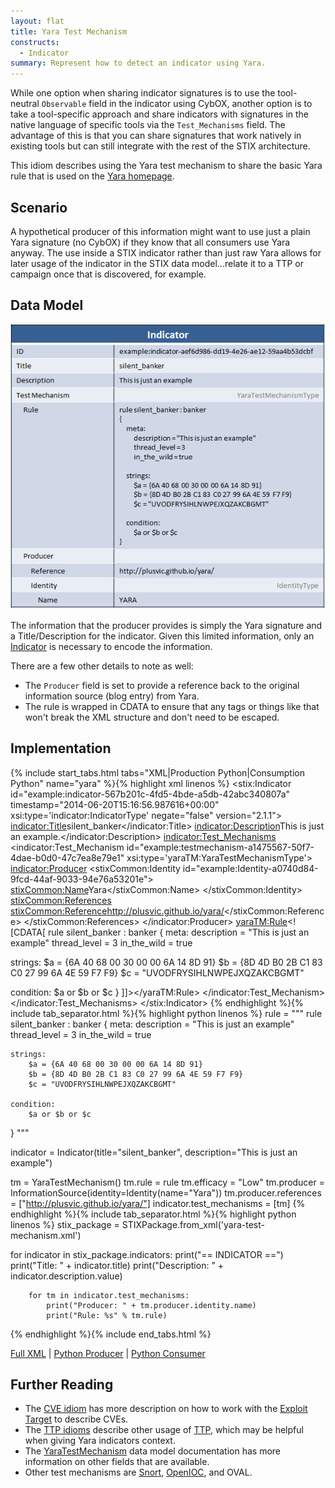 ```yaml
---
layout: flat
title: Yara Test Mechanism
constructs:
  - Indicator
summary: Represent how to detect an indicator using Yara.
---
```


While one option when sharing indicator signatures is to use the tool-neutral `Observable` field in the indicator using CybOX, another option is to take a tool-specific approach and share indicators with signatures in the native language of specific tools via the `Test_Mechanisms` field. The advantage of this is that you can share signatures that work natively in existing tools but can still integrate with the rest of the STIX architecture.

This idiom describes using the Yara test mechanism to share the basic Yara rule that is used on the [Yara homepage](http://plusvic.github.io/yara/).

## Scenario

A hypothetical producer of this information might want to use just a plain Yara signature (no CybOX) if they know that all consumers use Yara anyway. The use inside a STIX indicator rather than just raw Yara allows for later usage of the indicator in the STIX data model...relate it to a TTP or campaign once that is discovered, for example.

## Data Model

<img src="diagram.png" alt="Yara Test Mechanism" class="aside-text" />

The information that the producer provides is simply the Yara signature and a Title/Description for the indicator. Given this limited information, only an [Indicator](/data-model/{{site.current_version}}/indicator/IndicatorType) is necessary to encode the information.

There are a few other details to note as well:

* The `Producer` field is set to provide a reference back to the original information source (blog entry) from Yara.
* The rule is wrapped in CDATA to ensure that any tags or things like that won't break the XML structure and don't need to be escaped.

## Implementation

{% include start_tabs.html tabs="XML|Production Python|Consumption Python" name="yara" %}{% highlight xml linenos %}
<stix:Indicator id="example:indicator-567b201c-4fd5-4bde-a5db-42abc340807a" timestamp="2014-06-20T15:16:56.987616+00:00" xsi:type='indicator:IndicatorType' negate="false" version="2.1.1">
    <indicator:Title>silent_banker</indicator:Title>
    <indicator:Description>This is just an example.</indicator:Description>
    <indicator:Test_Mechanisms>
        <indicator:Test_Mechanism id="example:testmechanism-a1475567-50f7-4dae-b0d0-47c7ea8e79e1" xsi:type='yaraTM:YaraTestMechanismType'>
            <indicator:Producer>
                <stixCommon:Identity id="example:Identity-a0740d84-9fcd-44af-9033-94e76a53201e">
                    <stixCommon:Name>Yara</stixCommon:Name>
                </stixCommon:Identity>
                <stixCommon:References>
                    <stixCommon:Reference>http://plusvic.github.io/yara/</stixCommon:Reference>
                </stixCommon:References>
            </indicator:Producer>
            <yaraTM:Rule><![CDATA[
rule silent_banker : banker
{
meta:
description = "This is just an example"
thread_level = 3
in_the_wild = true

strings:
$a = {6A 40 68 00 30 00 00 6A 14 8D 91}
$b = {8D 4D B0 2B C1 83 C0 27 99 6A 4E 59 F7 F9}
$c = "UVODFRYSIHLNWPEJXQZAKCBGMT"

condition:
$a or $b or $c
}
]]></yaraTM:Rule>
        </indicator:Test_Mechanism>
    </indicator:Test_Mechanisms>
</stix:Indicator>
{% endhighlight %}{% include tab_separator.html %}{% highlight python linenos %}
rule = """
rule silent_banker : banker
{
    meta:
        description = "This is just an example"
        thread_level = 3
        in_the_wild = true

    strings:
        $a = {6A 40 68 00 30 00 00 6A 14 8D 91}
        $b = {8D 4D B0 2B C1 83 C0 27 99 6A 4E 59 F7 F9}
        $c = "UVODFRYSIHLNWPEJXQZAKCBGMT"

    condition:
        $a or $b or $c
}
"""

indicator = Indicator(title="silent_banker", description="This is just an example")

tm = YaraTestMechanism()
tm.rule = rule
tm.efficacy = "Low"
tm.producer = InformationSource(identity=Identity(name="Yara"))
tm.producer.references = ["http://plusvic.github.io/yara/"]
indicator.test_mechanisms = [tm]
{% endhighlight %}{% include tab_separator.html %}{% highlight python linenos %}
stix_package = STIXPackage.from_xml('yara-test-mechanism.xml')

for indicator in stix_package.indicators:
        print("== INDICATOR ==")
        print("Title: " + indicator.title)
        print("Description: " + indicator.description.value)

        for tm in indicator.test_mechanisms:
            print("Producer: " + tm.producer.identity.name)
            print("Rule: %s" % tm.rule)
{% endhighlight %}{% include end_tabs.html %}

[Full XML](yara-test-mechanism.xml) | [Python Producer](yara-test-mechanism-producer.py) | [Python Consumer](yara-test-mechanism-consumer.py)

## Further Reading

* The [CVE idiom](../cve) has more description on how to work with the [Exploit Target](/data-model/{{site.current_version}}/et/ExploitTargetType) to describe CVEs.
* The [TTP idioms](../#ttp) describe other usage of [TTP](/data-model/{{site.current_version}}/ttp/TTPType), which may be helpful when giving Yara indicators context.
* The [YaraTestMechanism](/data-model/{{site.current_version}}/yaraTM/YaraTestMechanismType) data model documentation has more information on other fields that are available.
* Other test mechanisms are [Snort](../snort-test-mechanism), [OpenIOC](../openioc-test-mechanism), and OVAL.
